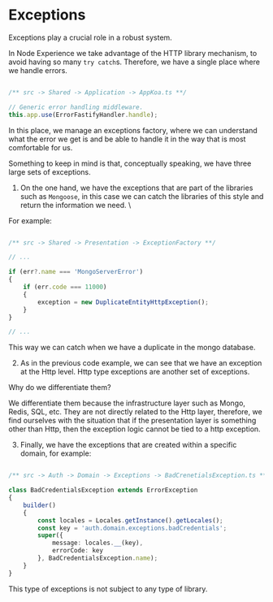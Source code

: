 # Exceptions

Exceptions play a crucial role in a robust system.

In Node Experience we take advantage of the HTTP library mechanism, to avoid having so many `try catch`s. Therefore, we have a single place where we handle errors.


```ts

/** src -> Shared -> Application -> AppKoa.ts **/

// Generic error handling middleware.
this.app.use(ErrorFastifyHandler.handle);


```

In this place, we manage an exceptions factory,
where we can understand what the error we get is and be able to handle it in the way that is most comfortable for us.

Something to keep in mind is that, conceptually speaking, we have three large sets of exceptions.

1. On the one hand, we have the exceptions that are part of the libraries such as `Mongoose`, 
in this case we can catch the 
libraries of this style and return the information we need. \

For example:

```ts

/** src -> Shared -> Presentation -> ExceptionFactory **/

// ...

if (err?.name === 'MongoServerError')
{
    if (err.code === 11000)
    {
        exception = new DuplicateEntityHttpException();
    }
}

// ...

```

This way we can catch when we have a duplicate in the mongo database.

2. As in the previous code example, we can see that we have an exception at the Http level. Http type exceptions are another set of exceptions.

Why do we differentiate them?

We differentiate them because the infrastructure layer such as Mongo, Redis, SQL, etc. They are not directly related to the Http layer, 
therefore, we find ourselves with the situation that if the presentation layer is something other than Http, 
then the exception logic cannot be tied to a http exception.

3. Finally, we have the exceptions that are created within a specific domain, for example:

```ts

/** src -> Auth -> Domain -> Exceptions -> BadCrenetialsException.ts **/

class BadCredentialsException extends ErrorException
{
    builder()
    {
        const locales = Locales.getInstance().getLocales();
        const key = 'auth.domain.exceptions.badCredentials';
        super({
            message: locales.__(key),
            errorCode: key
        }, BadCredentialsException.name);
    }
}

```

This type of exceptions is not subject to any type of library.
